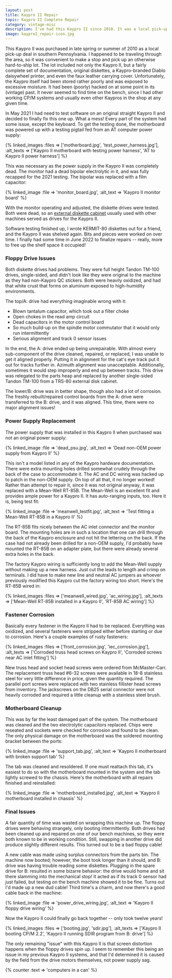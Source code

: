```yaml
---
layout: post
title: Kaypro II Repair
topic: Kaypro II Complete Repair
category: vintage-misc
description: I've had this Kaypro II since 2010. It was a local pick-up deal and came with documentation, software, a Kaypro-branded Diablo printer, and even the black faux leather carrying cover! The machine had been stored very poorly, and is only now fully functional.
image: kaypro2_repair-icon.jpg
---
```


This Kaypro II was purchased in late spring or summer of 2010 as a local pick-up deal in southern Pennsylvania. I happened to be traveling through the area, so it was convenient to make a stop and pick up an otherwise hard-to-ship lot. The lot included not only the Kaypro II, but a fairly complete set of documentation, original diskettes, a Kaypro-branded Diablo daisywheel printer, and even the faux leather carrying cover. Unfortunately, the Kaypro itself had been stored rather poorly and was exposed to excessive moisture. It had been (poorly) hacked on at some point in its (vintage) past. It never seemed to find time on the bench, since I had other working CP/M systems and usually even other Kaypros in the shop at any given time.

In May 2021 I had need to test software on an original straight Kaypro II and decided to finally fix this one up. What a mess! Every part of the system had some issue, except the keyboard. To get the testing done, the motherboard was powered up with a testing pigtail fed from an AT computer power supply:

{% linked_images :files => ['motherboard.jpg', 'test_power_harness.jpg'], :alt_texts => ['Kaypro II motherboard with testing power harness', 'AT to Kaypro II power harness'] %}

This was necessary as the power supply in the Kaypro II was completely dead. The monitor had a dead bipolar electrolytic in it, and was fully recapped for the 2021 testing. The bipolar was replaced with a film capacitor:

{% linked_image :file => 'monitor_board.jpg', :alt_text => 'Kaypro II monitor board' %}

With the monitor operating and adjusted, the diskette drives were tested. Both were dead, so an [external diskette cabinet](/~glitch/2013/01/11/5-25-disk-box) usually used with other machines served as drives for the Kaypro II.

Software testing finished up, I wrote KERMIT-80 diskettes out for a friend, and the Kaypro II was shelved again. Bits and pieces were worked on over time. I finally had some time in June 2022 to finalize repairs -- really, more to free up the shelf space it occupied!

### Floppy Drive Issues

Both diskette drives had problems. They were full height Tandon TM-100 drives, single-sided, and didn't look like they were original to the machine as they had non-Kaypro QC stickers. Both were heavily oxidized, and had that white crust that forms on aluminum exposed to high-humidity environments.

The top/A: drive had everything imaginable wrong with it:

* Blown tantalum capacitor, which took out a filter choke
* Open chokes in the read amp circuit
* Dead capacitors in the motor control board
* So much build-up on the spindle motor commutator that it would only run intermittently
* Serious alignment and track 0 sensor issues

In the end, the A: drive ended up being unrepairable. With almost every sub-component of the drive cleaned, repaired, or replaced, I was unable to get it aligned properly. Putting it in alignment for the cat's eye track put it out for tracks further in. Azimuth alignment was unacceptable. Additionally, sometimes it would step improperly and end up between tracks. This drive was relegated to the parts heap and replaced by another single-sided Tandon TM-100 from a TRS-80 external disk cabinet.

The lower/B: drive was in better shape, though also had a lot of corrosion. The freshly rebuilt/repaired control boards from the A: drive were transferred to the B: drive, and it was aligned. This time, there were no major alignment issues!

### Power Supply Replacement

The power supply that was installed in this Kaypro II when purchased was not an original power supply:

{% linked_image :file => 'dead_psu.jpg', :alt_text => 'Dead non-OEM power supply from Kaypro II' %}

This isn't a model listed in any of the Kaypro hardware documentation. There were extra mounting holes drilled somewhat crudely through the back of the case to accommodate it. The AC and DC wiring was hacked up to patch in the non-OEM supply. On top of all that, it no longer worked! Rather than attempt to repair it, since it was not original anyway, it was replaced with a Mean-Well RT-85B. The Mean-Well is an excellent fit and provides ample power for a Kaypro II. It has auto-ranging inputs, too. Here it is, being test fit:

{% linked_image :file => 'meanwell_testfit.jpg', :alt_text => 'Test fitting a Mean-Well RT-85B in a Kaypro II' %}

The RT-85B fits nicely between the AC inlet connector and the monitor board. The mounting holes are in such a location that one can drill through the back of the Kaypro enclosure and not hit the lettering on the back. If the case had not already been drilled for a non-OEM supply, I'd probably have mounted the RT-85B on an adapter plate, but there were already several extra holes in the back.

The factory Kaypro wiring is sufficiently long to add the Mean-Well supply without making up a new harness. Just cut the leads to length and crimp on terminals. I did have to make new line and neutral AC jumpers as whoever previously modified this Kaypro cut the factory wiring too short. Here's the RT-85B wired in:

{% linked_images :files => ['meanwell_wired.jpg', 'ac_wiring.jpg'], :alt_texts => ['Mean-Well RT-85B installed in a Kaypro II', 'RT-85B AC wiring'] %}

### Fastener Corrosion

Basically every fastener in the Kaypro II had to be replaced. Everything was oxidized, and several fasteners were stripped either before starting or due to corrosion. Here's a couple examples of rusty fasteners:

{% linked_images :files => ['front_corrosion.jpg', 'iec_corrosion.jpg'], :alt_texts => ['Corroded truss head screws on Kaypro II', 'Corroded screws near AC inlet fitting'] %}

New truss head and socket head screws were ordered from McMaster-Carr. The replacement truss head #6-32 screws were available in 18-8 stainless steel for very little difference in price, given the quantity required. The parallel port screws were replaced with two stainless fillister head screws from inventory. The jackscrews on the DB25 serial connector were not heavily corroded and required a little cleanup with a stainless steel brush.

### Motherboard Cleanup

This was by far the least damaged part of the system. The motherboard was cleaned and the two electrolytic capacitors replaced. Chips were reseated and sockets were checked for corrosion and found to be clean. The only physical damage on the motherboard was the soldered mounting bracket between the ports:

{% linked_image :file => 'support_tab.jpg', :alt_text => 'Kaypro II motherboard with broken support tab' %}

The tab was cleaned and resoldered. If one must reattach this tab, it's easiest to do so with the motherboard mounted in the system and the tab lightly screwed to the chassis. Here's the motherboard with all repairs finished and reinstalled:

{% linked_image :file => 'motherboard_installed.jpg', :alt_text => 'Kaypro II motherboard installed in chassis' %}

### Final Issues

A fair quantity of time was wasted on wrapping this machine up. The floppy drives were behaving strangely, only booting intermittently. Both drives had been cleaned up and repaired on one of our bench machines, so they were both known to be in working condition. Still, swapping in another drive did produce slightly different results. This turned out to be a bad floppy cable!

A new cable was made using surplus connectors from the parts bin. The machine now booted; however, the boot took longer than it should, and B: drive was having trouble reading some diskettes. Plugging in the spare drive for B: resulted in some bizarre behavior: the drive would home and sit there slamming into the mechanical stop! It acted as if its track 0 sensor had just failed, but testing on the bench machine showed it to be fine. Turns out I'd made up a new dud cable! Third time's a charm, and now there's a good cable back in the machine:

{% linked_image :file => 'power_drive_wiring.jpg', :alt_text => 'Kaypro II floppy drive wiring' %}

Now the Kaypro II could finally go back together -- only took twelve years!

{% linked_images :files => ['booting.jpg', 'sdir.jpg'], :alt_texts => ['Kaypro II booting CP/M 2.2', 'Kaypro II running SDIR program from B: drive'] %}

The only remaining "issue" with this Kaypro II is that screen distortion happens when the floppy drives spin up. I seem to remember this being an issue in my previous Kaypro II systems, and that I'd determined it is caused by the field from the drive motors themselves, not power supply sag.

{% counter :text => 'computers in a can' %}
